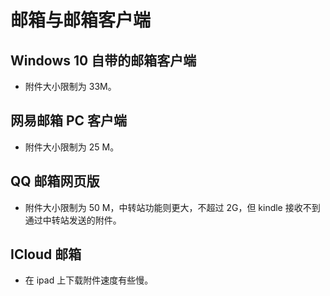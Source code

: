 # 邮箱与邮箱客户端

## Windows 10 自带的邮箱客户端

* 附件大小限制为 33M。

## 网易邮箱 PC 客户端

* 附件大小限制为 25 M。

## QQ 邮箱网页版

* 附件大小限制为 50 M，中转站功能则更大，不超过 2G，但 kindle 接收不到通过中转站发送的附件。

## ICloud 邮箱

* 在 ipad 上下载附件速度有些慢。
